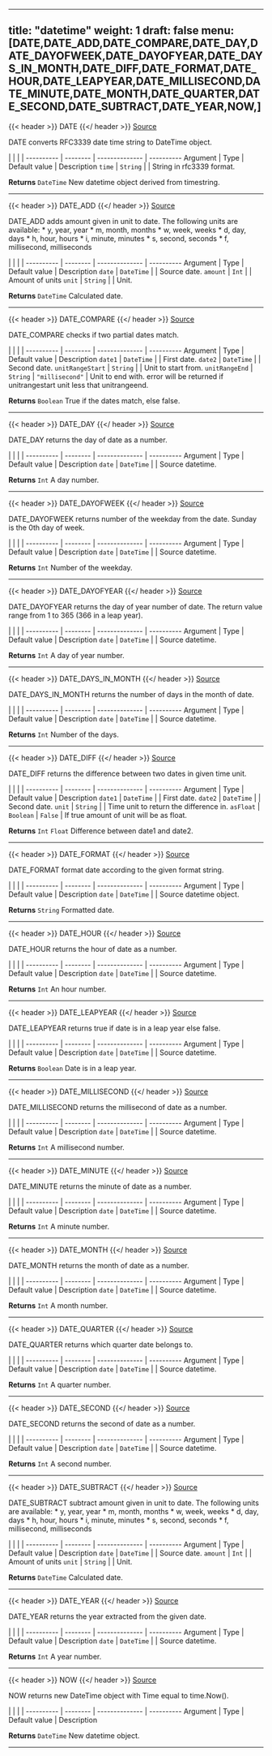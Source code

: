 

---
title: "datetime"
weight: 1
draft: false
menu: [DATE,DATE_ADD,DATE_COMPARE,DATE_DAY,DATE_DAYOFWEEK,DATE_DAYOFYEAR,DATE_DAYS_IN_MONTH,DATE_DIFF,DATE_FORMAT,DATE_HOUR,DATE_LEAPYEAR,DATE_MILLISECOND,DATE_MINUTE,DATE_MONTH,DATE_QUARTER,DATE_SECOND,DATE_SUBTRACT,DATE_YEAR,NOW,]
---



{{< header >}}
DATE
{{</ header >}}
[Source](https://github.com/MontFerret/ferret/tree/master/pkg/stdlib/datetime/date.go#L14)

DATE converts RFC3339 date time string to DateTime object.

|          |          |                |
---------- | -------- | -------------- | ----------
Argument   | Type     | Default value  | Description
`time` | `String`  |  | String in rfc3339 format.


**Returns** `DateTime` New datetime object derived from timestring.
- - - -


{{< header >}}
DATE_ADD
{{</ header >}}
[Source](https://github.com/MontFerret/ferret/tree/master/pkg/stdlib/datetime/add_subtract.go#L30)

DATE_ADD adds amount given in unit to date. The following units are available: * y, year, year * m, month, months * w, week, weeks * d, day, days * h, hour, hours * i, minute, minutes * s, second, seconds * f, millisecond, milliseconds

|          |          |                |
---------- | -------- | -------------- | ----------
Argument   | Type     | Default value  | Description
`date` | `DateTime`  |  | Source date.
`amount` | `Int`  |  | Amount of units
`unit` | `String`  |  | Unit.


**Returns** `DateTime` Calculated date.
- - - -


{{< header >}}
DATE_COMPARE
{{</ header >}}
[Source](https://github.com/MontFerret/ferret/tree/master/pkg/stdlib/datetime/compare.go#L17)

DATE_COMPARE checks if two partial dates match.

|          |          |                |
---------- | -------- | -------------- | ----------
Argument   | Type     | Default value  | Description
`date1` | `DateTime`  |  | First date.
`date2` | `DateTime`  |  | Second date.
`unitRangeStart` | `String`  |  | Unit to start from.
`unitRangeEnd` | `String`  | `"millisecond"` | Unit to end with. error will be returned if unitrangestart unit less that unitrangeend.


**Returns** `Boolean` True if the dates match, else false.
- - - -


{{< header >}}
DATE_DAY
{{</ header >}}
[Source](https://github.com/MontFerret/ferret/tree/master/pkg/stdlib/datetime/day.go#L13)

DATE_DAY returns the day of date as a number.

|          |          |                |
---------- | -------- | -------------- | ----------
Argument   | Type     | Default value  | Description
`date` | `DateTime`  |  | Source datetime.


**Returns** `Int` A day number.
- - - -


{{< header >}}
DATE_DAYOFWEEK
{{</ header >}}
[Source](https://github.com/MontFerret/ferret/tree/master/pkg/stdlib/datetime/dayofweek.go#L13)

DATE_DAYOFWEEK returns number of the weekday from the date. Sunday is the 0th day of week.

|          |          |                |
---------- | -------- | -------------- | ----------
Argument   | Type     | Default value  | Description
`date` | `DateTime`  |  | Source datetime.


**Returns** `Int` Number of the weekday.
- - - -


{{< header >}}
DATE_DAYOFYEAR
{{</ header >}}
[Source](https://github.com/MontFerret/ferret/tree/master/pkg/stdlib/datetime/dayofyear.go#L14)

DATE_DAYOFYEAR returns the day of year number of date. The return value range from 1 to 365 (366 in a leap year).

|          |          |                |
---------- | -------- | -------------- | ----------
Argument   | Type     | Default value  | Description
`date` | `DateTime`  |  | Source datetime.


**Returns** `Int` A day of year number.
- - - -


{{< header >}}
DATE_DAYS_IN_MONTH
{{</ header >}}
[Source](https://github.com/MontFerret/ferret/tree/master/pkg/stdlib/datetime/daysinmonth.go#L29)

DATE_DAYS_IN_MONTH returns the number of days in the month of date.

|          |          |                |
---------- | -------- | -------------- | ----------
Argument   | Type     | Default value  | Description
`date` | `DateTime`  |  | Source datetime.


**Returns** `Int` Number of the days.
- - - -


{{< header >}}
DATE_DIFF
{{</ header >}}
[Source](https://github.com/MontFerret/ferret/tree/master/pkg/stdlib/datetime/diff.go#L16)

DATE_DIFF returns the difference between two dates in given time unit.

|          |          |                |
---------- | -------- | -------------- | ----------
Argument   | Type     | Default value  | Description
`date1` | `DateTime`  |  | First date.
`date2` | `DateTime`  |  | Second date.
`unit` | `String`  |  | Time unit to return the difference in.
`asFloat` | `Boolean`  | `False` | If true amount of unit will be as float.


**Returns** `Int` `Float` Difference between date1 and date2.
- - - -


{{< header >}}
DATE_FORMAT
{{</ header >}}
[Source](https://github.com/MontFerret/ferret/tree/master/pkg/stdlib/datetime/format.go#L13)

DATE_FORMAT format date according to the given format string.

|          |          |                |
---------- | -------- | -------------- | ----------
Argument   | Type     | Default value  | Description
`date` | `DateTime`  |  | Source datetime object.


**Returns** `String` Formatted date.
- - - -


{{< header >}}
DATE_HOUR
{{</ header >}}
[Source](https://github.com/MontFerret/ferret/tree/master/pkg/stdlib/datetime/hour.go#L13)

DATE_HOUR returns the hour of date as a number.

|          |          |                |
---------- | -------- | -------------- | ----------
Argument   | Type     | Default value  | Description
`date` | `DateTime`  |  | Source datetime.


**Returns** `Int` An hour number.
- - - -


{{< header >}}
DATE_LEAPYEAR
{{</ header >}}
[Source](https://github.com/MontFerret/ferret/tree/master/pkg/stdlib/datetime/leapyear.go#L13)

DATE_LEAPYEAR returns true if date is in a leap year else false.

|          |          |                |
---------- | -------- | -------------- | ----------
Argument   | Type     | Default value  | Description
`date` | `DateTime`  |  | Source datetime.


**Returns** `Boolean` Date is in a leap year.
- - - -


{{< header >}}
DATE_MILLISECOND
{{</ header >}}
[Source](https://github.com/MontFerret/ferret/tree/master/pkg/stdlib/datetime/millisecond.go#L13)

DATE_MILLISECOND returns the millisecond of date as a number.

|          |          |                |
---------- | -------- | -------------- | ----------
Argument   | Type     | Default value  | Description
`date` | `DateTime`  |  | Source datetime.


**Returns** `Int` A millisecond number.
- - - -


{{< header >}}
DATE_MINUTE
{{</ header >}}
[Source](https://github.com/MontFerret/ferret/tree/master/pkg/stdlib/datetime/minute.go#L13)

DATE_MINUTE returns the minute of date as a number.

|          |          |                |
---------- | -------- | -------------- | ----------
Argument   | Type     | Default value  | Description
`date` | `DateTime`  |  | Source datetime.


**Returns** `Int` A minute number.
- - - -


{{< header >}}
DATE_MONTH
{{</ header >}}
[Source](https://github.com/MontFerret/ferret/tree/master/pkg/stdlib/datetime/month.go#L13)

DATE_MONTH returns the month of date as a number.

|          |          |                |
---------- | -------- | -------------- | ----------
Argument   | Type     | Default value  | Description
`date` | `DateTime`  |  | Source datetime.


**Returns** `Int` A month number.
- - - -


{{< header >}}
DATE_QUARTER
{{</ header >}}
[Source](https://github.com/MontFerret/ferret/tree/master/pkg/stdlib/datetime/quarter.go#L14)

DATE_QUARTER returns which quarter date belongs to.

|          |          |                |
---------- | -------- | -------------- | ----------
Argument   | Type     | Default value  | Description
`date` | `DateTime`  |  | Source datetime.


**Returns** `Int` A quarter number.
- - - -


{{< header >}}
DATE_SECOND
{{</ header >}}
[Source](https://github.com/MontFerret/ferret/tree/master/pkg/stdlib/datetime/second.go#L13)

DATE_SECOND returns the second of date as a number.

|          |          |                |
---------- | -------- | -------------- | ----------
Argument   | Type     | Default value  | Description
`date` | `DateTime`  |  | Source datetime.


**Returns** `Int` A second number.
- - - -


{{< header >}}
DATE_SUBTRACT
{{</ header >}}
[Source](https://github.com/MontFerret/ferret/tree/master/pkg/stdlib/datetime/add_subtract.go#L60)

DATE_SUBTRACT subtract amount given in unit to date. The following units are available: * y, year, year * m, month, months * w, week, weeks * d, day, days * h, hour, hours * i, minute, minutes * s, second, seconds * f, millisecond, milliseconds

|          |          |                |
---------- | -------- | -------------- | ----------
Argument   | Type     | Default value  | Description
`date` | `DateTime`  |  | Source date.
`amount` | `Int`  |  | Amount of units
`unit` | `String`  |  | Unit.


**Returns** `DateTime` Calculated date.
- - - -


{{< header >}}
DATE_YEAR
{{</ header >}}
[Source](https://github.com/MontFerret/ferret/tree/master/pkg/stdlib/datetime/year.go#L13)

DATE_YEAR returns the year extracted from the given date.

|          |          |                |
---------- | -------- | -------------- | ----------
Argument   | Type     | Default value  | Description
`date` | `DateTime`  |  | Source datetime.


**Returns** `Int` A year number.
- - - -


{{< header >}}
NOW
{{</ header >}}
[Source](https://github.com/MontFerret/ferret/tree/master/pkg/stdlib/datetime/now.go#L12)

NOW returns new DateTime object with Time equal to time.Now().

|          |          |                |
---------- | -------- | -------------- | ----------
Argument   | Type     | Default value  | Description


**Returns** `DateTime` New datetime object.
- - - -
